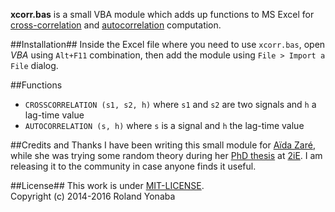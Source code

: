 __xcorr.bas__ is a small VBA module which adds up functions to MS Excel for [cross-correlation](https://en.wikipedia.org/wiki/Cross-correlation) and [autocorrelation](https://en.wikipedia.org/wiki/Autocorrelation) computation.

##Installation##
Inside the Excel file where you need to use `xcorr.bas`, open *VBA* using `Alt+F11` combination, then add the module using `File > Import a File` dialog.

##Functions
* `CROSSCORRELATION (s1, s2, h)` where `s1` and `s2` are two signals and `h` a lag-time value
* `AUTOCORRELATION (s, h)` where `s` is a signal and `h` the lag-time value

##Credits and Thanks
I have been writing this small module for [Aïda Zaré](https://www.linkedin.com/in/zare-a%C3%AFda-97a50219/en), while she was trying some random theory during her [PhD thesis](http://www.2ie-edu.org/soutenance-de-these-de-aida-zare/) at [2iE](http://www.2ie-edu.org). I am releasing it to the community in case anyone finds it useful.

##License##
This work is under [MIT-LICENSE](http://www.opensource.org/licenses/mit-license.php).<br/>
Copyright (c) 2014-2016 Roland Yonaba